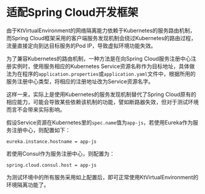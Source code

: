 # 适配Spring Cloud开发框架

由于KtVirtualEnvironment的网络隔离能力依赖于Kubernetes的服务路由机制，而Spring Cloud框架采用的客户端服务发现机制会绕过Kubernetes的路由过程，流量直接定向到达目标服务的Pod IP，导致虚拟环境功能失效。

为了兼容Kubernetes的路由机制，一种方法是在向Spring Cloud服务注册中心注册实例时，使用服务相应的Kubernetes Service资源名称作为目标地址，具体做法为在程序的`application.properties`或`application.yaml`文件中，根据所用的服务注册中心类型，将相应的注册地址改为Service资源名字。

这样一来，实际上是使用Kubernetes的服务发现机制替代了Spring Cloud原有的相应能力，可能会导致某些依赖该机制的功能，譬如断路器失效，但对于测试环境而言不会带来实际影响。

假设Service资源在Kubernetes里的`spec.name`值为`app-js`，若使用Eureka作为服务注册中心，则配置如下：

```properties
eureka.instance.hostname = app-js
```

若使用Consul作为服务注册中心，则配置为：

```properties
spring.cloud.consul.host = app-js
```

为测试环境中的所有服务采用如上配置后，即可正常使用KtVirtualEnvironment的环境隔离功能了。
